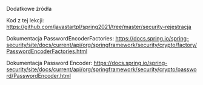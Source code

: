Dodatkowe źródła

Kod z tej lekcji: https://github.com/javastartpl/spring2021/tree/master/security-rejestracja

Dokumentacja PasswordEncoderFactories: https://docs.spring.io/spring-security/site/docs/current/api/org/springframework/security/crypto/factory/PasswordEncoderFactories.html

Dokumentacja Password Encoder: https://docs.spring.io/spring-security/site/docs/current/api/org/springframework/security/crypto/password/PasswordEncoder.html
